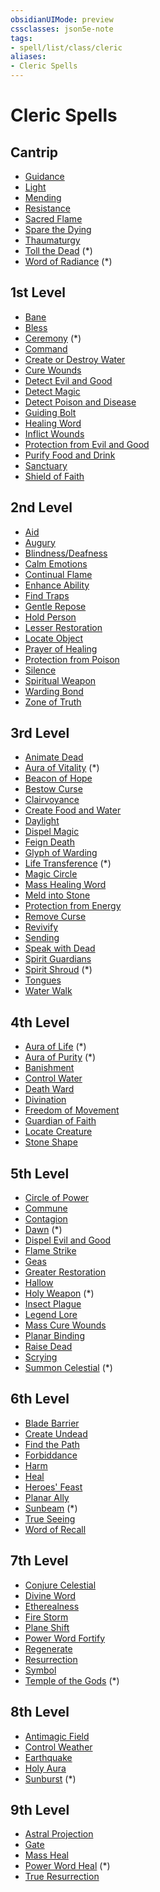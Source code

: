 ```yaml
---
obsidianUIMode: preview
cssclasses: json5e-note
tags:
- spell/list/class/cleric
aliases:
- Cleric Spells
---
```

# Cleric Spells

## Cantrip

- [Guidance](/3-Mechanics/CLI/spells/guidance-xphb.md "XPHB")
- [Light](/3-Mechanics/CLI/spells/light-xphb.md "XPHB")
- [Mending](/3-Mechanics/CLI/spells/mending-xphb.md "XPHB")
- [Resistance](/3-Mechanics/CLI/spells/resistance-xphb.md "XPHB")
- [Sacred Flame](/3-Mechanics/CLI/spells/sacred-flame-xphb.md "XPHB")
- [Spare the Dying](/3-Mechanics/CLI/spells/spare-the-dying-xphb.md "XPHB")
- [Thaumaturgy](/3-Mechanics/CLI/spells/thaumaturgy-xphb.md "XPHB")
- [Toll the Dead](/3-Mechanics/CLI/spells/toll-the-dead-xphb.md "XPHB") (\*)
- [Word of Radiance](/3-Mechanics/CLI/spells/word-of-radiance-xphb.md "XPHB") (\*)

## 1st Level

- [Bane](/3-Mechanics/CLI/spells/bane-xphb.md "XPHB")
- [Bless](/3-Mechanics/CLI/spells/bless-xphb.md "XPHB")
- [Ceremony](/3-Mechanics/CLI/spells/ceremony-xge.md "XGE") (\*)
- [Command](/3-Mechanics/CLI/spells/command-xphb.md "XPHB")
- [Create or Destroy Water](/3-Mechanics/CLI/spells/create-or-destroy-water-xphb.md "XPHB")
- [Cure Wounds](/3-Mechanics/CLI/spells/cure-wounds-xphb.md "XPHB")
- [Detect Evil and Good](/3-Mechanics/CLI/spells/detect-evil-and-good-xphb.md "XPHB")
- [Detect Magic](/3-Mechanics/CLI/spells/detect-magic-xphb.md "XPHB")
- [Detect Poison and Disease](/3-Mechanics/CLI/spells/detect-poison-and-disease-xphb.md "XPHB")
- [Guiding Bolt](/3-Mechanics/CLI/spells/guiding-bolt-xphb.md "XPHB")
- [Healing Word](/3-Mechanics/CLI/spells/healing-word-xphb.md "XPHB")
- [Inflict Wounds](/3-Mechanics/CLI/spells/inflict-wounds-xphb.md "XPHB")
- [Protection from Evil and Good](/3-Mechanics/CLI/spells/protection-from-evil-and-good-xphb.md "XPHB")
- [Purify Food and Drink](/3-Mechanics/CLI/spells/purify-food-and-drink-xphb.md "XPHB")
- [Sanctuary](/3-Mechanics/CLI/spells/sanctuary-xphb.md "XPHB")
- [Shield of Faith](/3-Mechanics/CLI/spells/shield-of-faith-xphb.md "XPHB")

## 2nd Level

- [Aid](/3-Mechanics/CLI/spells/aid-xphb.md "XPHB")
- [Augury](/3-Mechanics/CLI/spells/augury-xphb.md "XPHB")
- [Blindness/Deafness](/3-Mechanics/CLI/spells/blindness-deafness-xphb.md "XPHB")
- [Calm Emotions](/3-Mechanics/CLI/spells/calm-emotions-xphb.md "XPHB")
- [Continual Flame](/3-Mechanics/CLI/spells/continual-flame-xphb.md "XPHB")
- [Enhance Ability](/3-Mechanics/CLI/spells/enhance-ability-xphb.md "XPHB")
- [Find Traps](/3-Mechanics/CLI/spells/find-traps-xphb.md "XPHB")
- [Gentle Repose](/3-Mechanics/CLI/spells/gentle-repose-xphb.md "XPHB")
- [Hold Person](/3-Mechanics/CLI/spells/hold-person-xphb.md "XPHB")
- [Lesser Restoration](/3-Mechanics/CLI/spells/lesser-restoration-xphb.md "XPHB")
- [Locate Object](/3-Mechanics/CLI/spells/locate-object-xphb.md "XPHB")
- [Prayer of Healing](/3-Mechanics/CLI/spells/prayer-of-healing-xphb.md "XPHB")
- [Protection from Poison](/3-Mechanics/CLI/spells/protection-from-poison-xphb.md "XPHB")
- [Silence](/3-Mechanics/CLI/spells/silence-xphb.md "XPHB")
- [Spiritual Weapon](/3-Mechanics/CLI/spells/spiritual-weapon-xphb.md "XPHB")
- [Warding Bond](/3-Mechanics/CLI/spells/warding-bond-xphb.md "XPHB")
- [Zone of Truth](/3-Mechanics/CLI/spells/zone-of-truth-xphb.md "XPHB")

## 3rd Level

- [Animate Dead](/3-Mechanics/CLI/spells/animate-dead-xphb.md "XPHB")
- [Aura of Vitality](/3-Mechanics/CLI/spells/aura-of-vitality-xphb.md "XPHB") (\*)
- [Beacon of Hope](/3-Mechanics/CLI/spells/beacon-of-hope-xphb.md "XPHB")
- [Bestow Curse](/3-Mechanics/CLI/spells/bestow-curse-xphb.md "XPHB")
- [Clairvoyance](/3-Mechanics/CLI/spells/clairvoyance-xphb.md "XPHB")
- [Create Food and Water](/3-Mechanics/CLI/spells/create-food-and-water-xphb.md "XPHB")
- [Daylight](/3-Mechanics/CLI/spells/daylight-xphb.md "XPHB")
- [Dispel Magic](/3-Mechanics/CLI/spells/dispel-magic-xphb.md "XPHB")
- [Feign Death](/3-Mechanics/CLI/spells/feign-death-xphb.md "XPHB")
- [Glyph of Warding](/3-Mechanics/CLI/spells/glyph-of-warding-xphb.md "XPHB")
- [Life Transference](/3-Mechanics/CLI/spells/life-transference-xge.md "XGE") (\*)
- [Magic Circle](/3-Mechanics/CLI/spells/magic-circle-xphb.md "XPHB")
- [Mass Healing Word](/3-Mechanics/CLI/spells/mass-healing-word-xphb.md "XPHB")
- [Meld into Stone](/3-Mechanics/CLI/spells/meld-into-stone-xphb.md "XPHB")
- [Protection from Energy](/3-Mechanics/CLI/spells/protection-from-energy-xphb.md "XPHB")
- [Remove Curse](/3-Mechanics/CLI/spells/remove-curse-xphb.md "XPHB")
- [Revivify](/3-Mechanics/CLI/spells/revivify-xphb.md "XPHB")
- [Sending](/3-Mechanics/CLI/spells/sending-xphb.md "XPHB")
- [Speak with Dead](/3-Mechanics/CLI/spells/speak-with-dead-xphb.md "XPHB")
- [Spirit Guardians](/3-Mechanics/CLI/spells/spirit-guardians-xphb.md "XPHB")
- [Spirit Shroud](/3-Mechanics/CLI/spells/spirit-shroud-tce.md "TCE") (\*)
- [Tongues](/3-Mechanics/CLI/spells/tongues-xphb.md "XPHB")
- [Water Walk](/3-Mechanics/CLI/spells/water-walk-xphb.md "XPHB")

## 4th Level

- [Aura of Life](/3-Mechanics/CLI/spells/aura-of-life-xphb.md "XPHB") (\*)
- [Aura of Purity](/3-Mechanics/CLI/spells/aura-of-purity-xphb.md "XPHB") (\*)
- [Banishment](/3-Mechanics/CLI/spells/banishment-xphb.md "XPHB")
- [Control Water](/3-Mechanics/CLI/spells/control-water-xphb.md "XPHB")
- [Death Ward](/3-Mechanics/CLI/spells/death-ward-xphb.md "XPHB")
- [Divination](/3-Mechanics/CLI/spells/divination-xphb.md "XPHB")
- [Freedom of Movement](/3-Mechanics/CLI/spells/freedom-of-movement-xphb.md "XPHB")
- [Guardian of Faith](/3-Mechanics/CLI/spells/guardian-of-faith-xphb.md "XPHB")
- [Locate Creature](/3-Mechanics/CLI/spells/locate-creature-xphb.md "XPHB")
- [Stone Shape](/3-Mechanics/CLI/spells/stone-shape-xphb.md "XPHB")

## 5th Level

- [Circle of Power](/3-Mechanics/CLI/spells/circle-of-power-xphb.md "XPHB")
- [Commune](/3-Mechanics/CLI/spells/commune-xphb.md "XPHB")
- [Contagion](/3-Mechanics/CLI/spells/contagion-xphb.md "XPHB")
- [Dawn](/3-Mechanics/CLI/spells/dawn-xge.md "XGE") (\*)
- [Dispel Evil and Good](/3-Mechanics/CLI/spells/dispel-evil-and-good-xphb.md "XPHB")
- [Flame Strike](/3-Mechanics/CLI/spells/flame-strike-xphb.md "XPHB")
- [Geas](/3-Mechanics/CLI/spells/geas-xphb.md "XPHB")
- [Greater Restoration](/3-Mechanics/CLI/spells/greater-restoration-xphb.md "XPHB")
- [Hallow](/3-Mechanics/CLI/spells/hallow-xphb.md "XPHB")
- [Holy Weapon](/3-Mechanics/CLI/spells/holy-weapon-xge.md "XGE") (\*)
- [Insect Plague](/3-Mechanics/CLI/spells/insect-plague-xphb.md "XPHB")
- [Legend Lore](/3-Mechanics/CLI/spells/legend-lore-xphb.md "XPHB")
- [Mass Cure Wounds](/3-Mechanics/CLI/spells/mass-cure-wounds-xphb.md "XPHB")
- [Planar Binding](/3-Mechanics/CLI/spells/planar-binding-xphb.md "XPHB")
- [Raise Dead](/3-Mechanics/CLI/spells/raise-dead-xphb.md "XPHB")
- [Scrying](/3-Mechanics/CLI/spells/scrying-xphb.md "XPHB")
- [Summon Celestial](/3-Mechanics/CLI/spells/summon-celestial-xphb.md "XPHB") (\*)

## 6th Level

- [Blade Barrier](/3-Mechanics/CLI/spells/blade-barrier-xphb.md "XPHB")
- [Create Undead](/3-Mechanics/CLI/spells/create-undead-xphb.md "XPHB")
- [Find the Path](/3-Mechanics/CLI/spells/find-the-path-xphb.md "XPHB")
- [Forbiddance](/3-Mechanics/CLI/spells/forbiddance-xphb.md "XPHB")
- [Harm](/3-Mechanics/CLI/spells/harm-xphb.md "XPHB")
- [Heal](/3-Mechanics/CLI/spells/heal-xphb.md "XPHB")
- [Heroes' Feast](/3-Mechanics/CLI/spells/heroes-feast-xphb.md "XPHB")
- [Planar Ally](/3-Mechanics/CLI/spells/planar-ally-xphb.md "XPHB")
- [Sunbeam](/3-Mechanics/CLI/spells/sunbeam-xphb.md "XPHB") (\*)
- [True Seeing](/3-Mechanics/CLI/spells/true-seeing-xphb.md "XPHB")
- [Word of Recall](/3-Mechanics/CLI/spells/word-of-recall-xphb.md "XPHB")

## 7th Level

- [Conjure Celestial](/3-Mechanics/CLI/spells/conjure-celestial-xphb.md "XPHB")
- [Divine Word](/3-Mechanics/CLI/spells/divine-word-xphb.md "XPHB")
- [Etherealness](/3-Mechanics/CLI/spells/etherealness-xphb.md "XPHB")
- [Fire Storm](/3-Mechanics/CLI/spells/fire-storm-xphb.md "XPHB")
- [Plane Shift](/3-Mechanics/CLI/spells/plane-shift-xphb.md "XPHB")
- [Power Word Fortify](/3-Mechanics/CLI/spells/power-word-fortify-xphb.md "XPHB")
- [Regenerate](/3-Mechanics/CLI/spells/regenerate-xphb.md "XPHB")
- [Resurrection](/3-Mechanics/CLI/spells/resurrection-xphb.md "XPHB")
- [Symbol](/3-Mechanics/CLI/spells/symbol-xphb.md "XPHB")
- [Temple of the Gods](/3-Mechanics/CLI/spells/temple-of-the-gods-xge.md "XGE") (\*)

## 8th Level

- [Antimagic Field](/3-Mechanics/CLI/spells/antimagic-field-xphb.md "XPHB")
- [Control Weather](/3-Mechanics/CLI/spells/control-weather-xphb.md "XPHB")
- [Earthquake](/3-Mechanics/CLI/spells/earthquake-xphb.md "XPHB")
- [Holy Aura](/3-Mechanics/CLI/spells/holy-aura-xphb.md "XPHB")
- [Sunburst](/3-Mechanics/CLI/spells/sunburst-xphb.md "XPHB") (\*)

## 9th Level

- [Astral Projection](/3-Mechanics/CLI/spells/astral-projection-xphb.md "XPHB")
- [Gate](/3-Mechanics/CLI/spells/gate-xphb.md "XPHB")
- [Mass Heal](/3-Mechanics/CLI/spells/mass-heal-xphb.md "XPHB")
- [Power Word Heal](/3-Mechanics/CLI/spells/power-word-heal-xphb.md "XPHB") (\*)
- [True Resurrection](/3-Mechanics/CLI/spells/true-resurrection-xphb.md "XPHB")